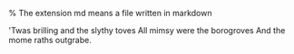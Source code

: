 % The extension md means a file written in markdown

'Twas brilling and the slythy toves
All mimsy were the borogroves
And the mome raths outgrabe.

